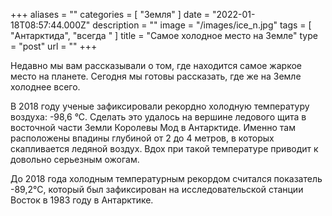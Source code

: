 +++
aliases = ""
categories = [ "Земля" ]
date = "2022-01-18T08:57:44.000Z"
description = ""
image = "/images/ice_n.jpg"
tags = [ "Антарктида", "всегда " ]
title = "Самое холодное место на Земле"
type = "post"
url = ""
+++


Недавно мы вам рассказывали о том, где находится самое жаркое место на планете. Сегодня мы готовы рассказать, где же на Земле холоднее всего.  
  
В 2018 году ученые зафиксировали рекордно холодную температуру воздуха: -98,6 °С. Сделать это удалось на вершине ледового щита в восточной части Земли Королевы Мод в Антарктиде. Именно там расположены впадины глубиной от 2 до 4 метров, в которых скапливается ледяной воздух. Вдох при такой температуре приводит к довольно серьезным ожогам.  
  
До 2018 года холодным температурным рекордом считался показатель -89,2°С, который был зафиксирован на исследовательской станции Восток в 1983 году в Антарктике.
